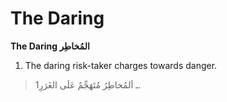 The Daring
==========

**The Daring المُخاطِر**

1. The daring risk-taker charges towards danger.

> 1ـ اَلمُخاطِرُ مُتَهَجِّمٌ عَلَى الغَرَرِ.


